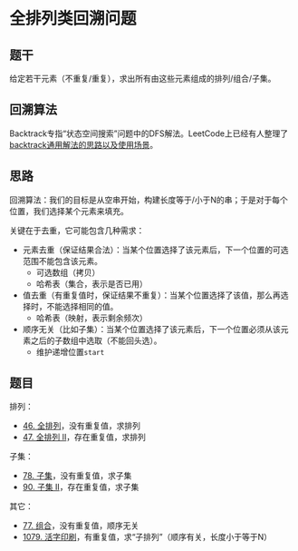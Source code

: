 # 全排列类回溯问题

## 题干

给定若干元素（不重复/重复），求出所有由这些元素组成的排列/组合/子集。

## 回溯算法

Backtrack专指“状态空间搜索”问题中的DFS解法。LeetCode上已经有人整理了[backtrack通用解法的思路以及使用场景](https://leetcode.com/problems/subsets/discuss/27281/A-general-approach-to-backtracking-questions-in-Java-(Subsets-Permutations-Combination-Sum-Palindrome-Partitioning))。

## 思路

回溯算法：我们的目标是从空串开始，构建长度等于/小于N的串；于是对于每个位置，我们选择某个元素来填充。

关键在于去重，它可能包含几种需求：

- 元素去重（保证结果合法）：当某个位置选择了该元素后，下一个位置的可选范围不能包含该元素。
  - 可选数组（拷贝）
  - 哈希表（集合，表示是否已用）
- 值去重（有重复值时，保证结果不重复）：当某个位置选择了该值，那么再选择时，不能选择相同的值。
  - 哈希表（映射，表示剩余频次）
- 顺序无关（比如子集）：当某个位置选择了该元素后，下一个位置必须从该元素之后的子数组中选取（不能回头选）。
  - 维护递增位置`start`

## 题目

排列：

- [46. 全排列](https://leetcode-cn.com/problems/permutations/)，没有重复值，求排列
- [47. 全排列 II](https://leetcode-cn.com/problems/permutations-ii/)，存在重复值，求排列

子集：

- [78. 子集](https://leetcode-cn.com/problems/subsets/)，没有重复值，求子集
- [90. 子集 II](https://leetcode-cn.com/problems/subsets-ii/)，存在重复值，求子集

其它：

- [77. 组合](https://leetcode-cn.com/problems/combinations/)，没有重复值，顺序无关
- [1079. 活字印刷](https://leetcode-cn.com/problems/letter-tile-possibilities/)，有重复值，求“子排列”（顺序有关，长度小于等于N）
